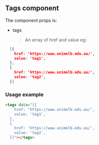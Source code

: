 ## Tags component

The component props is:

- tags
  > An array of href and value eg: 
```json 
  [{
    href: 'https://www.unimelb.edu.au/',
    value: 'tag1',
  },
  {
    href: 'https://www.unimelb.edu.au/',
    value: 'tag2',
  }]
```

### Usage example
```html
<tags data="[{
    href: 'https://www.unimelb.edu.au/',
    value: 'tag1',
  },
  {
    href: 'https://www.unimelb.edu.au/',
    value: 'tag2',
  }]"></tags>
```